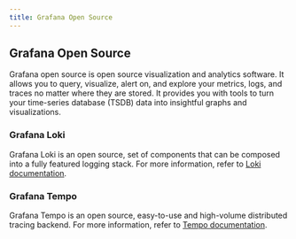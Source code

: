 ```yaml
---
title: Grafana Open Source
---
```


## Grafana Open Source

Grafana open source is open source visualization and analytics software. It allows you to query, visualize, alert on, and explore your metrics, logs, and traces no matter where they are stored. It provides you with tools to turn your time-series database (TSDB) data into insightful graphs and visualizations.

### Grafana Loki

Grafana Loki is an open source, set of components that can be composed into a fully featured logging stack. For more information, refer to [Loki documentation](https://grafana.com/docs/loki/latest/).

### Grafana Tempo

Grafana Tempo is an open source, easy-to-use and high-volume distributed tracing backend. For more information, refer to [Tempo documentation](https://grafana.com/docs/tempo/latest/?pg=oss-tempo&plcmt=hero-txt/).